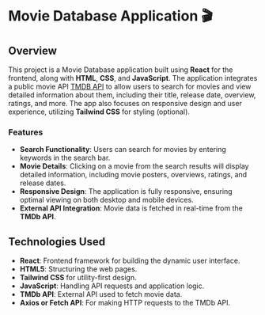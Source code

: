 # Movie Database Application 🎬

## Overview

This project is a Movie Database application built using **React** for the frontend, along with **HTML**, **CSS**, and **JavaScript**. The application integrates a public movie API [TMDB API](https://developer.themoviedb.org/reference/intro/getting-started) to allow users to search for movies and view detailed information about them, including their title, release date, overview, ratings, and more. The app also focuses on responsive design and user experience, utilizing **Tailwind CSS** for styling (optional).

### Features

- **Search Functionality**: Users can search for movies by entering keywords in the search bar.
- **Movie Details**: Clicking on a movie from the search results will display detailed information, including movie posters, overviews, ratings, and release dates.
- **Responsive Design**: The application is fully responsive, ensuring optimal viewing on both desktop and mobile devices.
- **External API Integration**: Movie data is fetched in real-time from the **TMDb API**.

## Technologies Used

- **React**: Frontend framework for building the dynamic user interface.
- **HTML5**: Structuring the web pages.
- **Tailwind CSS** for utility-first design.
- **JavaScript**: Handling API requests and application logic.
- **TMDb API**: External API used to fetch movie data.
- **Axios or Fetch API**: For making HTTP requests to the TMDb API.





